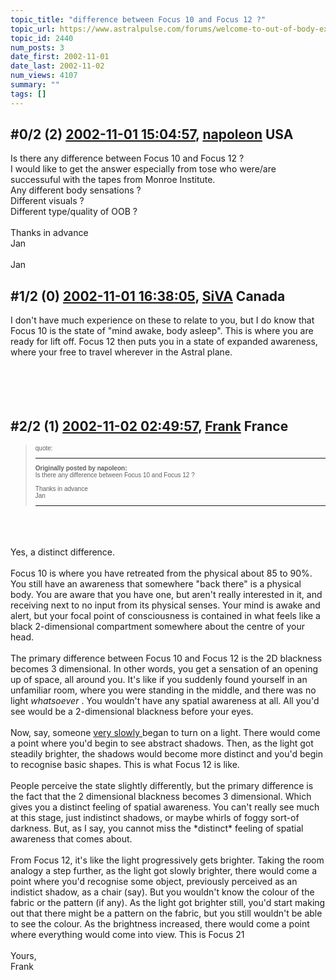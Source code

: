 ```yaml
---
topic_title: "difference between Focus 10 and Focus 12 ?"
topic_url: https://www.astralpulse.com/forums/welcome-to-out-of-body-experiences!/difference-between-focus-10-and-focus-12
topic_id: 2440
num_posts: 3
date_first: 2002-11-01
date_last: 2002-11-02
num_views: 4107
summary: ""
tags: []
---
```


## \#0/2 (2) [2002-11-01 15:04:57](https://www.astralpulse.com/forums/index.php?msg=118174), [napoleon](https://www.astralpulse.com/forums/profile/?u=1352) USA ##
<section>
Is there any difference between Focus 10 and Focus 12 ?
<br>
I would like to get the answer especially from tose who were/are successuful with the tapes from Monroe Institute.
<br>
Any different body sensations ?
<br>
Different visuals ?
<br>
Different type/quality of OOB ?
<br>
<br>
Thanks in advance
<br>
Jan
<br>
<br>
Jan
</section>

## \#1/2 (0) [2002-11-01 16:38:05](https://www.astralpulse.com/forums/index.php?msg=15845), [SiVA](https://www.astralpulse.com/forums/profile/?u=1336) Canada ##
<section>
I don't have much experience on these to relate to you, but I do know that Focus 10 is the state of "mind awake, body asleep". This is where you are ready for lift off. Focus 12 then puts you in a state of expanded awareness, where your free to travel wherever in the Astral plane.
<br>
<br>
<br>
<br>
<br>
</section>

## \#2/2 (1) [2002-11-02 02:49:57](https://www.astralpulse.com/forums/index.php?msg=15886), [Frank](https://www.astralpulse.com/forums/profile/?u=359) France ##
<section>
<blockquote id="quote">
 <font face='"Arial"' id="quote" size="1">
  quote:
  <hr height="1" id="quote" noshade=""/>
  <b>
   Originally posted by napoleon:
  </b>
  <br>
  Is there any difference between Focus 10 and Focus 12 ?
  <br>
  <br>
  Thanks in advance
  <br>
  Jan
  <br>
  <hr height="1" id="quote" noshade=""/>
 </font>
</blockquote>
<br>
<br>
<br>
Yes, a distinct difference.
<br>
<br>
Focus 10 is where you have retreated from the physical about 85 to 90%. You still have an awareness that somewhere "back there" is a physical body. You are aware that you have one, but aren't really interested in it, and receiving next to no input from its physical senses. Your mind is awake and alert, but your focal point of consciousness is contained in what feels like a black 2-dimensional compartment somewhere about the centre of your head.
<br>
<br>
The primary difference between Focus 10 and Focus 12 is the 2D blackness becomes 3 dimensional. In other words, you get a sensation of an opening up of space, all around you. It's like if you suddenly found yourself in an unfamiliar room, where you were standing in the middle, and there was no light
<i>
 whatsoever
</i>
. You wouldn't have any spatial awareness at all. All you'd see would be a 2-dimensional blackness before your eyes.
<br>
<br>
Now, say, someone
<u>
 very slowly
</u>
began to turn on a light. There would come a point where you'd begin to see abstract shadows. Then, as the light got steadily brighter, the shadows would become more distinct and you'd begin to recognise basic shapes. This is what Focus 12 is like.
<br>
<br>
People perceive the state slightly differently, but the primary difference is the fact that the 2 dimensional blackness becomes 3 dimensional. Which gives you a distinct feeling of spatial awareness. You can't really see much at this stage, just indistinct shadows, or maybe whirls of foggy sort-of darkness. But, as I say, you cannot miss the *distinct* feeling of spatial awareness that comes about.
<br>
<br>
From Focus 12, it's like the light progressively gets brighter. Taking the room analogy a step further, as the light got slowly brighter, there would come a point where you'd recognise some object, previously perceived as an indistict shadow, as a chair (say). But you wouldn't know the colour of the fabric or the pattern (if any). As the light got brighter still, you'd start making out that there might be a pattern on the fabric, but you still wouldn't be able to see the colour. As the brightness increased, there would come a point where everything would come into view. This is Focus 21
<br>
<br>
Yours,
<br>
Frank
<br>
<br>
<br>
</section>
